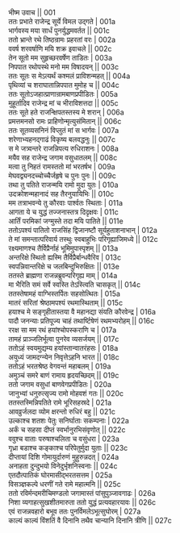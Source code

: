 भीष्म उवाच ||	001    
ततः प्रभाते राजेन्द्र सूर्ये विमल उद्गते |	001a  
भार्गवस्य मया सार्धं पुनर्युद्धमवर्तत ||	001c  
ततो भ्रान्ते रथे तिष्ठन्रामः प्रहरतां वरः |	002a  
ववर्ष शरवर्षाणि मयि शक्र इवाचले ||	002c  
तेन सूतो मम सुहृच्छरवर्षेण ताडितः |	003a  
निपपात रथोपस्थे मनो मम विषादयन् ||	003c  
ततः सूतः स मेऽत्यर्थं कश्मलं प्राविशन्महत् ||	004a  
पृथिव्यां च शराघातान्निपपात मुमोह च ||	004c  
ततः सूतोऽजहात्प्राणान्रामबाणप्रपीडितः |	005a  
मुहूर्तादिव राजेन्द्र मां च भीराविशत्तदा ||	005c  
ततः सूते हते राजन्क्षिपतस्तस्य मे शरान् |	006a  
प्रमत्तमनसो रामः प्राहिणोन्मृत्युसंमितान् ||	006c  
ततः सूतव्यसनिनं विप्लुतं मां स भार्गवः |	007a  
शरेणाभ्यहनद्गाढं विकृष्य बलवद्धनुः ||	007c  
स मे जत्र्वन्तरे राजन्निपत्य रुधिराशनः |	008a  
मयैव सह राजेन्द्र जगाम वसुधातलम् ||	008c  
मत्वा तु निहतं रामस्ततो मां भरतर्षभ |	009a  
मेघवद्व्यनदच्चोच्चैर्जहृषे च पुनः पुनः ||	009c  
तथा तु पतिते राजन्मयि रामो मुदा युतः |	010a  
उदक्रोशन्महानादं सह तैरनुयायिभिः ||	010c  
मम तत्राभवन्ये तु कौरवाः पार्श्वतः स्थिताः |	011a  
आगता ये च युद्धं तज्जनास्तत्र दिदृक्षवः |	011c  
आर्तिं परमिकां जग्मुस्ते तदा मयि पातिते ||	011e  
ततोऽपश्यं पातितो राजसिंह द्विजानष्टौ सूर्यहुताशनाभान् |	012a  
ते मां समन्तात्परिवार्य तस्थुः स्वबाहुभिः परिगृह्याजिमध्ये ||	012c  
रक्ष्यमाणश्च तैर्विप्रैर्नाहं भूमिमुपास्पृशम् ||	013a  
अन्तरिक्षे स्थितो ह्यस्मि तैर्विप्रैर्बान्धवैरिव |	013c  
स्वपन्निवान्तरिक्षे च जलबिन्दुभिरुक्षितः ||	013e  
ततस्ते ब्राह्मणा राजन्नब्रुवन्परिगृह्य माम् |	014a  
मा भैरिति समं सर्वे स्वस्ति तेऽस्त्विति चासकृत् ||	014c  
ततस्तेषामहं वाग्भिस्तर्पितः सहसोत्थितः |	015a  
मातरं सरितां श्रेष्ठामपश्यं रथमास्थिताम् ||	015c  
हयाश्च मे सङ्गृहीतास्तया वै महानद्या संयति कौरवेन्द्र |	016a  
पादौ जनन्याः प्रतिपूज्य चाहं तथार्ष्टिषेणं रथमभ्यरोहम् ||	016c  
ररक्ष सा मम रथं हयांश्चोपस्कराणि च |	017a  
तामहं प्राञ्जलिर्भूत्वा पुनरेव व्यसर्जयम् ||	017c  
ततोऽहं स्वयमुद्यम्य हयांस्तान्वातरंहसः |	018a  
अयुध्यं जामदग्न्येन निवृत्तेऽहनि भारत ||	018c  
ततोऽहं भरतश्रेष्ठ वेगवन्तं महाबलम् |	019a  
अमुञ्चं समरे बाणं रामाय हृदयच्छिदम् ||	019c  
ततो जगाम वसुधां बाणवेगप्रपीडितः |	020a  
जानुभ्यां धनुरुत्सृज्य रामो मोहवशं गतः ||	020c  
ततस्तस्मिन्निपतिते रामे भूरिसहस्रदे |	021a  
आवव्रुर्जलदा व्योम क्षरन्तो रुधिरं बहु ||	021c  
उल्काश्च शतशः पेतुः सनिर्घाताः सकम्पनाः |	022a  
अर्कं च सहसा दीप्तं स्वर्भानुरभिसंवृणोत् ||	022c  
ववुश्च वाताः परुषाश्चलिता च वसुंधरा |	023a  
गृध्रा बडाश्च कङ्काश्च परिपेतुर्मुदा युताः ||	023c  
दीप्तायां दिशि गोमायुर्दारुणं मुहुरुन्नदत् |	024a  
अनाहता दुन्दुभयो विनेदुर्भृशनिस्वनाः ||	024c  
एतदौत्पातिकं घोरमासीद्भरतसत्तम |	025a  
विसञ्ज्ञकल्पे धरणीं गते रामे महात्मनि ||	025c  
ततो रविर्मन्दमरीचिमण्डलो जगामास्तं पांसुपुञ्जावगाढः |	026a  
निशा व्यगाहत्सुखशीतमारुता ततो युद्धं प्रत्यवहारयावः ||	026c  
एवं राजन्नवहारो बभूव ततः पुनर्विमलेऽभूत्सुघोरम् |	027a  
काल्यं काल्यं विंशतिं वै दिनानि तथैव चान्यानि दिनानि त्रीणि ||	027c  
